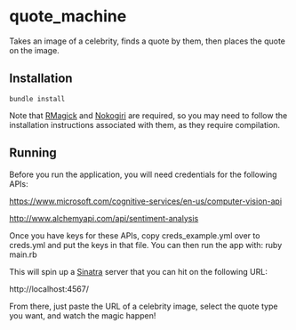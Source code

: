 # quote_machine
Takes an image of a celebrity, finds a quote by them, then places the quote on the image.

## Installation
    bundle install
Note that [RMagick](http://rmagick.rubyforge.org/) and [Nokogiri](http://www.nokogiri.org/) are required, so you may need to follow the installation instructions associated with them, as they require compilation.

## Running
Before you run the application, you will need credentials for the following APIs:

https://www.microsoft.com/cognitive-services/en-us/computer-vision-api

http://www.alchemyapi.com/api/sentiment-analysis

Once you have keys for these APIs, copy creds_example.yml over to creds.yml and put the keys in that file. You can then run the app with:
    ruby main.rb
    
This will spin up a [Sinatra](http://www.sinatrarb.com/) server that you can hit on the following URL:

http://localhost:4567/

From there, just paste the URL of a celebrity image, select the quote type you want, and watch the magic happen!
